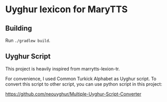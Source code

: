Uyghur lexicon for MaryTTS
===========================

Building
--------

Run `./gradlew build`.


Uyghur Script
--------

This project is heavily inspired from marrytts-lexion-tr.

For convenience, I used Common Turkick Alphabet as Uyghur script. To convert this script to other script, you can use python script in this project:

https://github.com/neouyghur/Multiple-Uyghur-Script-Converter
